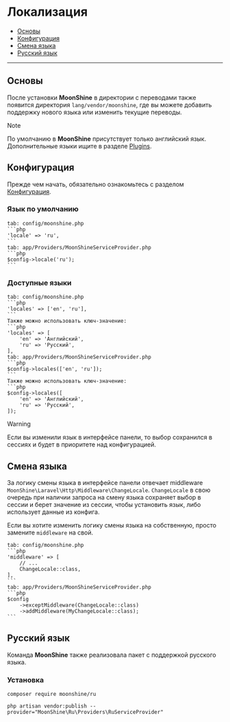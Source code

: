 # Локализация

- [Основы](#basics)
- [Конфигурация](#configuration)
- [Смена языка](#middleware)
- [Русский язык](#ru)

---

<a name="basics"></a>
## Основы

После установки **MoonShine** в директории с переводами также появится директория `lang/vendor/moonshine`,
где вы можете добавить поддержку нового языка или изменить текущие переводы.

> [!NOTE]
> По умолчанию в **MoonShine** присутствует только английский язык.
> Дополнительные языки ищите в разделе [Plugins](/plugins).

<a name="configuration"></a>
## Конфигурация

Прежде чем начать, обязательно ознакомьтесь с разделом [Конфигурация](/docs/{{version}}/configuration).

### Язык по умолчанию

~~~tabs
tab: config/moonshine.php
```php
'locale' => 'ru',
```
tab: app/Providers/MoonShineServiceProvider.php
```php
$config->locale('ru');
```
~~~

### Доступные языки

~~~tabs
tab: config/moonshine.php
```php
'locales' => ['en', 'ru'],
```
Также можно использовать ключ-значение:
```php
'locales' => [
    'en' => 'Английский',
    'ru' => 'Русский',
],
tab: app/Providers/MoonShineServiceProvider.php
```php
$config->locales(['en', 'ru']);
```
Также можно использовать ключ-значение:
```php
$config->locales([
    'en' => 'Английский',
    'ru' => 'Русский',
]);
~~~

> [!WARNING]
> Если вы изменили язык в интерфейсе панели, то выбор сохранился в сессиях и будет в приоритете над конфигурацией.

<a name="middleware"></a>
## Смена языка

За логику смены языка в интерфейсе панели отвечает middleware `MoonShine\Laravel\Http\Middleware\ChangeLocale`.
`ChangeLocale` в свою очередь при наличии запроса на смену языка сохраняет выбор в сессии и берет значение из сессии, чтобы установить язык, либо использует данные из конфига.

Если вы хотите изменить логику смены языка на собственную, просто замените `middleware` на свой.

~~~tabs
tab: config/moonshine.php
```php
'middleware' => [
    // ...
    ChangeLocale::class,
],
```
tab: app/Providers/MoonShineServiceProvider.php
```php
$config
    ->exceptMiddleware(ChangeLocale::class)
    ->addMiddleware(MyChangeLocale::class);
```
~~~

<a name="ru"></a>
## Русский язык

Команда **MoonShine** также реализовала пакет с поддержкой русского языка.

### Установка

```shell
composer require moonshine/ru
```

```shell
php artisan vendor:publish --provider="MoonShine\Ru\Providers\RuServiceProvider"
```

